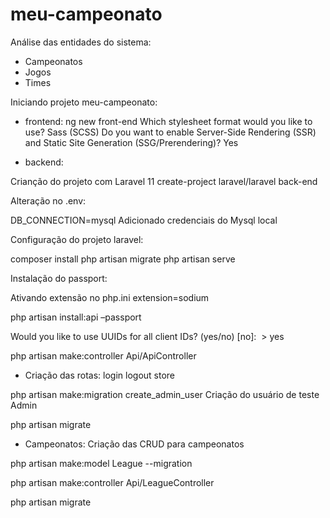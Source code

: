 # meu-campeonato
Análise das entidades do sistema:
- Campeonatos
- Jogos
- Times

Iniciando projeto meu-campeonato:
- frontend:
ng new front-end
Which stylesheet format would you like to use? Sass (SCSS)
Do you want to enable Server-Side Rendering (SSR) and Static Site Generation (SSG/Prerendering)? Yes

- backend:

Crianção do projeto com Laravel 11
create-project laravel/laravel back-end 

Alteração no .env:

DB_CONNECTION=mysql
Adicionado credenciais do Mysql local

Configuração do projeto laravel:

composer install
php artisan migrate
php artisan serve

Instalação do passport:

Ativando extensão no php.ini
extension=sodium

php artisan install:api –passport

Would you like to use UUIDs for all client IDs? (yes/no) [no]:
 > yes

php artisan make:controller Api/ApiController
- Criação das rotas:
login
logout
store

php artisan make:migration create_admin_user 
Criação do usuário de teste Admin

php artisan migrate

- Campeonatos:
Criação das CRUD para campeonatos

php artisan make:model League --migration

php artisan make:controller Api/LeagueController

php artisan migrate 
